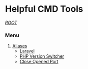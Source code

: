 # Helpful CMD Tools
[*ROOT*](../README.md)<br>
### Menu
1. [Aliases](./README.md)
    - [Laravel](./Aliases/laravel_sail_aliases.sh)
    - [PHP Version Switcher](./Aliases/php_version_switcher.sh)
    - [Close Opened Port](./Aliases/close_opened_port.sh)


